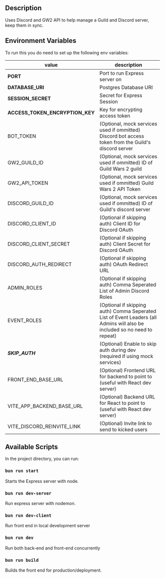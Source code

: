 ## Description

Uses Discord and GW2 API to help manage a Guild and Discord server, keep them in sync.

## Environment Variables

To run this you do need to set up the following env variables:

| value                           | description                                                                                                               |
| ------------------------------- | ------------------------------------------------------------------------------------------------------------------------- |
| **PORT**                        | Port to run Express server on                                                                                             |
| **DATABASE_URI**                   | Postgres Database URI                                                                                                               |
| **SESSION_SECRET**              | Secret for Express Session                                                                                                |
| **ACCESS_TOKEN_ENCRYPTION_KEY** | Key for encrypting access token                                                                                           |
| BOT_TOKEN                       | (Optional, mock services used if ommitted) Discord bot access token from the Guild's discord server                       |
| GW2_GUILD_ID                    | (Optional, mock services used if ommitted) ID of Guild Wars 2 guild                                                       |
| GW2_API_TOKEN                   | (Optional, mock services used if ommitted) Guild Wars 2 API Token                                                         |
| DISCORD_GUILD_ID                | (Optional, mock services used if ommitted) ID of Guild's discord server                                                   |
| DISCORD_CLIENT_ID               | (Optional if skipping auth) Client ID for Discord OAuth                                                                   |
| DISCORD_CLIENT_SECRET           | (Optional if skipping auth) Client Secret for Discord OAuth                                                               |
| DISCORD_AUTH_REDIRECT           | (Optional if skipping auth) OAuth Redirect URL                                                                            |
| ADMIN_ROLES                     | (Optional if skipping auth) Comma Seperated List of Admin Discord Roles                                                   |
| EVENT_ROLES                     | (Optional if skipping auth) Comma Seperated List of Event Leaders (all Admins will also be included so no need to repeat) |
| **_SKIP_AUTH_**                 | (Optional) Enable to skip auth during dev (required if using mock services)                                               |
| FRONT_END_BASE_URL              | (Optional) Frontend URL for backend to point to (useful with React dev server)                                            |
| VITE_APP_BACKEND_BASE_URL       | (Optional) Backend URL for React to point to (useful with React dev server)                                               |
| VITE_DISCORD_REINVITE_LINK      | (Optional) Invite link to send to kicked users                                                                            |

## Available Scripts

In the project directory, you can run:

### `bun run start`

Starts the Express server with node.

### `bun run dev-server`

Run express server with nodemon.

### `bun run dev-client`

Run front end in local development server

### `bun run dev`

Run both back-end and front-end concurrently

### `bun run build`

Builds the front end for production/deployment.
